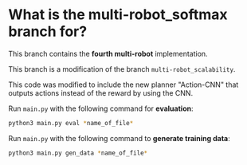 # What is the multi-robot_softmax branch for?
This branch contains the **fourth multi-robot** implementation.

This branch is a modification of the branch `multi-robot_scalability`.

This code was modified to include the new planner "Action-CNN" that outputs actions instead of the reward by using the CNN.

Run `main.py` with the following command for **evaluation**:
```bash
python3 main.py eval *name_of_file*
```

Run `main.py` with the following command to **generate training data**:
```bash
python3 main.py gen_data *name_of_file*
```
